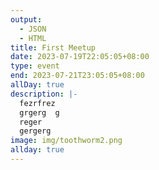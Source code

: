 ```yaml
---
output:
  - JSON
  - HTML
title: First Meetup
date: 2023-07-19T22:05:05+08:00
type: event
end: 2023-07-21T23:05:05+08:00
allDay: true
description: |-
  fezrfrez
  grgerg  g
  reger
  gergerg
image: img/toothworm2.png
allday: true
---
```

